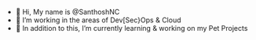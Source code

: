 - 👋 Hi, My name is @SanthoshNC
- 👀 I’m working in the areas of Dev[Sec}Ops & Cloud
- 🌱 In addition to this, I’m currently learning & working on my Pet Projects

<!---
SanthoshNC/SanthoshNC is a ✨ special ✨ repository because its `README.md` (this file) appears on your GitHub profile.
You can click the Preview link to take a look at your changes.
--->
